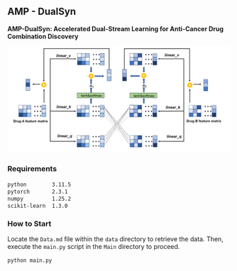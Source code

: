 ## AMP - DualSyn

**AMP-DualSyn: Accelerated Dual-Stream Learning for Anti-Cancer Drug Combination Discovery** 



![Dual-Stream](./assets/Dual-Stream.png)



### Requirements

```
python        3.11.5
pytorch       2.3.1
numpy         1.25.2
scikit-learn  1.3.0
```



### How to Start

Locate the `Data.md` file within the `data` directory to retrieve the data. Then, execute the `main.py` script in the `Main` directory to proceed.

```python
python main.py
```

